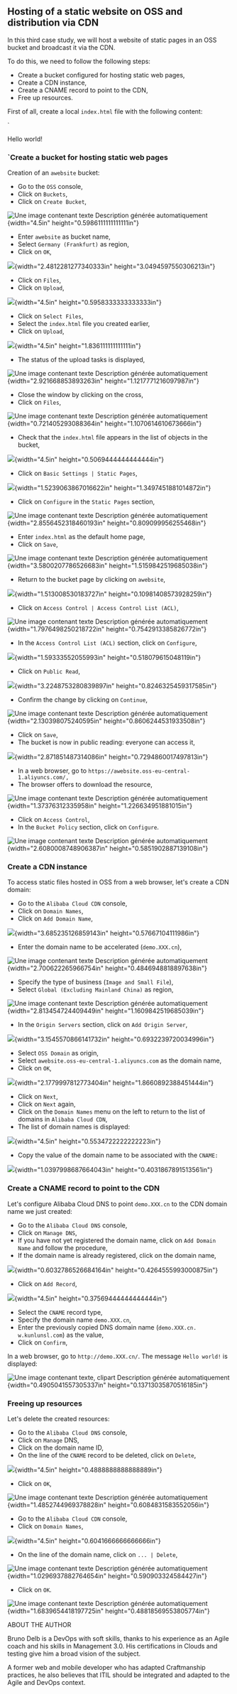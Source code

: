 ## Hosting of a static website on OSS and distribution via CDN 

In this third case study, we will host a website of static pages in an
OSS bucket and broadcast it via the CDN.

To do this, we need to follow the following steps:
-   Create a bucket configured for hosting static web pages,
-   Create a CDN instance,
-   Create a CNAME record to point to the CDN,
-   Free up resources.

First of all, create a local `index.html` file with the following
content:

`<html>

<body>

Hello world!

</body>

</html>

### `Create a bucket for hosting static web pages 

Creation of an `awebsite` bucket:
-   Go to the `OSS` console,
-   Click on `Buckets`,
-   Click on `Create Bucket`,

![Une image contenant texte Description générée
automatiquement](./media/image727.png){width="4.5in"
height="0.5986111111111111in"}
-   Enter `awebsite` as bucket name,
-   Select `Germany (Frankfurt)` as region,
-   Click on `OK`,

![](./media/image728.png){width="2.4812281277340333in"
height="3.0494597550306213in"}
-   Click on `Files`,
-   Click on `Upload`,

![](./media/image729.png){width="4.5in" height="0.5958333333333333in"}
-   Click on `Select Files`,
-   Select the `index.html` file you created earlier,
-   Click on `Upload`,

![](./media/image730.png){width="4.5in" height="1.836111111111111in"}
-   The status of the upload tasks is displayed,

![Une image contenant texte Description générée
automatiquement](./media/image731.png){width="2.921668853893263in"
height="1.1217771216097987in"}
-   Close the window by clicking on the cross,
-   Click on `Files`,

![Une image contenant texte Description générée
automatiquement](./media/image732.png){width="0.721405293088364in"
height="1.1070614610673666in"}
-   Check that the `index.html` file appears in the list of objects in
    the bucket,

![](./media/image733.png){width="4.5in" height="0.5069444444444444in"}
-   Click on `Basic Settings | Static Pages`,

![](./media/image734.png){width="1.5239063867016622in"
height="1.3497451881014872in"}
-   Click on `Configure` in the `Static Pages` section,

![Une image contenant texte Description générée
automatiquement](./media/image735.png){width="2.8556452318460193in"
height="0.809099956255468in"}
-   Enter `index.html` as the default home page,
-   Click on `Save`,

![Une image contenant texte Description générée
automatiquement](./media/image736.png){width="3.5800207786526683in"
height="1.5159842519685038in"}
-   Return to the bucket page by clicking on `awebsite`,

![](./media/image737.png){width="1.513008530183727in"
height="0.10981408573928259in"}
-   Click on `Access Control | Access Control List (ACL)`,

![Une image contenant texte Description générée
automatiquement](./media/image738.png){width="1.7976498250218722in"
height="0.7542913385826772in"}
-   In the `Access Control List (ACL)` section, click on
    `Configure`,

![](./media/image739.png){width="1.59333552055993in"
height="0.518079615048119in"}
-   Click on `Public Read`,

![](./media/image740.png){width="3.2248753280839897in"
height="0.8246325459317585in"}
-   Confirm the change by clicking on `Continue`,

![Une image contenant texte Description générée
automatiquement](./media/image741.png){width="2.130398075240595in"
height="0.8606244531933508in"}
-   Click on `Save`,
-   The bucket is now in public reading: everyone can access it,

![](./media/image742.png){width="2.871851487314086in"
height="0.7294860017497813in"}
-   In a web browser, go to
    `https://awebsite.oss-eu-central-1.aliyuncs.com/,`
-   The browser offers to download the resource,

![Une image contenant texte Description générée
automatiquement](./media/image743.png){width="1.37376312335958in"
height="1.226634951881015in"}
-   Click on `Access Control`,
-   In the `Bucket Policy` section, click on `Configure`.

![Une image contenant texte Description générée
automatiquement](./media/image744.png){width="2.6080008748906387in"
height="0.5851902887139108in"}

### Create a CDN instance 

To access static files hosted in OSS from a web browser, let's create a
CDN domain:
-   Go to the `Alibaba Cloud CDN` console,
-   Click on `Domain Names`,
-   Click on `Add Domain Name`,

![](./media/image745.png){width="3.685235126859143in"
height="0.57667104111986in"}
-   Enter the domain name to be accelerated (`demo.XXX.cn`),

![Une image contenant texte Description générée
automatiquement](./media/image746.png){width="2.700622265966754in"
height="0.4846948818897638in"}
-   Specify the type of business (`Image and Small File`),
-   Select `Global (Excluding Mainland China)` as region,

![Une image contenant texte Description générée
automatiquement](./media/image747.png){width="2.813454724409449in"
height="1.1609842519685039in"}
-   In the `Origin Servers` section, click on `Add Origin Server`,

![](./media/image748.png){width="3.1545570866141732in"
height="0.6932239720034996in"}
-   Select `OSS Domain` as origin,
-   Select `awebsite.oss-eu-central-1.aliyuncs.com` as the domain
    name,
-   Click on `OK`,

![](./media/image749.png){width="2.1779997812773404in"
height="1.8660892388451444in"}
-   Click on `Next`,
-   Click on `Next` again,
-   Click on the `Domain Names` menu on the left to return to the list
    of domains in `Alibaba Cloud CDN`,
-   The list of domain names is displayed:

![](./media/image750.png){width="4.5in" height="0.5534722222222223in"}
-   Copy the value of the domain name to be associated with the
    `CNAME:`

![](./media/image751.png){width="1.0397998687664043in"
height="0.4031867891513561in"}

### Create a CNAME record to point to the CDN 

Let's configure Alibaba Cloud DNS to point `demo.XXX.cn` to the CDN
domain name we just created:
-   Go to the `Alibaba Cloud DNS` console,
-   Click on `Manage DNS`,
-   If you have not yet registered the domain name, click on `Add
    Domain Name` and follow the procedure,
-   If the domain name is already registered, click on the domain name,

![](./media/image752.png){width="0.6032786526684164in"
height="0.4264555993000875in"}
-   Click on `Add Record`,

![](./media/image753.png){width="4.5in" height="0.37569444444444444in"}
-   Select the `CNAME` record type,
-   Specify the domain name `demo.XXX.cn`,
-   Enter the previously copied DNS domain name (`demo.XXX.cn.
    w.kunlunsl.com`) as the value,
-   Click on `Confirm`,

In a web browser, go to `http://demo.XXX.cn/`. The message `Hello
world!` is displayed:

![Une image contenant texte, clipart Description générée
automatiquement](./media/image754.png){width="0.4905041557305337in"
height="0.13713035870516185in"}

### Freeing up resources 

Let's delete the created resources:
-   Go to the `Alibaba Cloud DNS` console,
-   Click on `Manage` DNS,
-   Click on the domain name ID,
-   On the line of the `CNAME` record to be deleted, click on
    `Delete`,

![](./media/image755.png){width="4.5in" height="0.4888888888888889in"}
-   Click on `OK`,

![Une image contenant texte Description générée
automatiquement](./media/image756.png){width="1.4852744969378828in"
height="0.6084831583552056in"}
-   Go to the `Alibaba Cloud CDN` console,
-   Click on `Domain Names`,

![](./media/image757.png){width="4.5in" height="0.6041666666666666in"}
-   On the line of the domain name, click on `... | Delete`,

![Une image contenant texte Description générée
automatiquement](./media/image758.png){width="1.0296937882764654in"
height="0.590903324584427in"}
-   Click on `OK`.

![Une image contenant texte Description générée
automatiquement](./media/image759.png){width="1.6839654418197725in"
height="0.48818569553805774in"}

ABOUT THE AUTHOR

Bruno Delb is a DevOps with soft skills, thanks to his experience as an
Agile coach and his skills in Management 3.0. His certifications in
Clouds and testing give him a broad vision of the subject.

A former web and mobile developer who has adapted Craftmanship
practices, he also believes that ITIL should be integrated and adapted
to the Agile and DevOps context.

